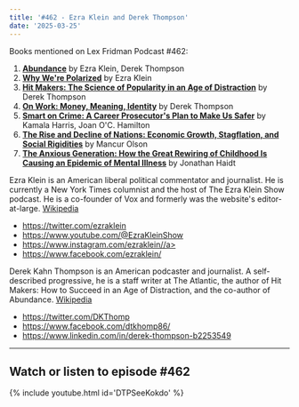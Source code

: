 ```yaml
---
title: '#462 - Ezra Klein and Derek Thompson'
date: '2025-03-25'
---
```


Books mentioned on Lex Fridman Podcast #462:

1. <b><a href="https://amzn.to/3YBeKJW" target="_blank" rel="sponsored noopener noreferrer">Abundance</a></b> by Ezra Klein, Derek Thompson
2. <b><a href="https://amzn.to/4m1IkCh" target="_blank" rel="sponsored noopener noreferrer">Why We're Polarized</a></b> by Ezra Klein
3. <b><a href="https://amzn.to/3F2KG3d" target="_blank" rel="sponsored noopener noreferrer">Hit Makers: The Science of Popularity in an Age of Distraction</a></b> by Derek Thompson
4. <b><a href="https://amzn.to/3GK8olc" target="_blank" rel="sponsored noopener noreferrer">On Work: Money, Meaning, Identity</a></b> by Derek Thompson
5. <b><a href="https://amzn.to/3YC9DsT" target="_blank" rel="sponsored noopener noreferrer">Smart on Crime: A Career Prosecutor's Plan to Make Us Safer</a></b> by Kamala Harris, Joan O'C. Hamilton
6. <b><a href="https://amzn.to/4503uus" target="_blank" rel="sponsored noopener noreferrer">The Rise and Decline of Nations: Economic Growth, Stagflation, and Social Rigidities</a></b> by Mancur Olson
7. <b><a href="https://amzn.to/3GFNfc7" target="_blank" rel="sponsored noopener noreferrer">The Anxious Generation: How the Great Rewiring of Childhood Is Causing an Epidemic of Mental Illness</a></b> by Jonathan Haidt

<!--more-->

Ezra Klein is an American liberal political commentator and journalist. He is currently a New York Times columnist and the host of The Ezra Klein Show podcast. He is a co-founder of Vox and formerly was the website's editor-at-large. <a href="https://en.wikipedia.org/wiki/Ezra_Klein" target="_blank">Wikipedia</a>

- <a href="https://twitter.com/ezraklein" target="_blank">https://twitter.com/ezraklein</a>
- <a href="https://www.youtube.com/@EzraKleinShow" target="_blank">https://www.youtube.com/@EzraKleinShow</a>
- <a href="https://www.instagram.com/ezraklein/" target="_blank">https://www.instagram.com/ezraklein//a>
- <a href="https://www.facebook.com/ezraklein/" target="_blank">https://www.facebook.com/ezraklein/</a>

Derek Kahn Thompson is an American podcaster and journalist. A self-described progressive, he is a staff writer at The Atlantic, the author of Hit Makers: How to Succeed in an Age of Distraction, and the co-author of Abundance. <a href="https://en.wikipedia.org/wiki/Derek_Thompson_(journalist)" target="_blank">Wikipedia</a>

- <a href="https://twitter.com/DKThomp" target="_blank">https://twitter.com/DKThomp</a>
- <a href="https://www.facebook.com/dtkhomp86/" target="_blank">https://www.facebook.com/dtkhomp86/</a>
- <a href="https://www.linkedin.com/in/derek-thompson-b2253549" target="_blank">https://www.linkedin.com/in/derek-thompson-b2253549</a>

- - - - - -

## Watch or listen to episode #462

{% include youtube.html id='DTPSeeKokdo' %}